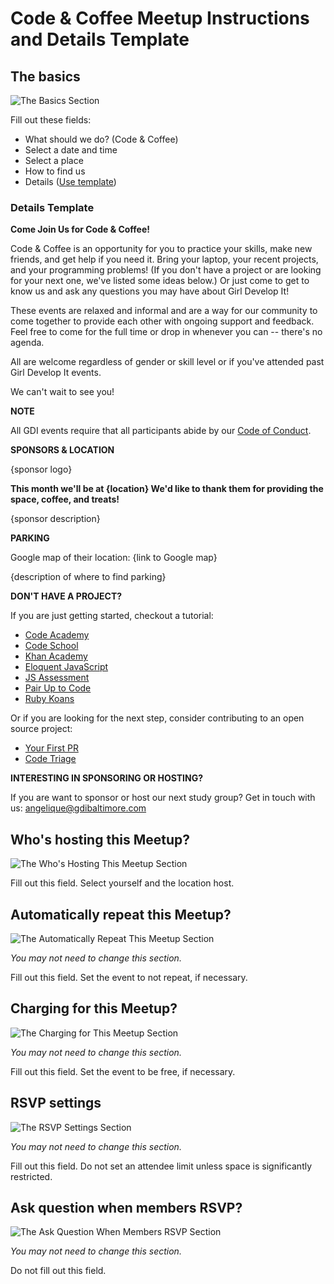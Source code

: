 # Code & Coffee Meetup Instructions and Details Template

## The basics

![The Basics Section](/code-and-coffee/the_basics.png)

Fill out these fields:

* What should we do? (Code & Coffee)
* Select a date and time
* Select a place
* How to find us
* Details ([Use template](/code-and-coffee/code-and-coffee-template.md#details-template))

### Details Template

**Come Join Us for Code & Coffee!**

Code & Coffee is an opportunity for you to practice your skills, make new friends, and get help if you need it. Bring your laptop, your recent projects, and your programming problems! (If you don't have a project or are looking for your next one, we've listed some ideas below.) Or just come to get to know us and ask any questions you may have about Girl Develop It!

These events are relaxed and informal and are a way for our community to come together to provide each other with ongoing support and feedback. Feel free to come for the full time or drop in whenever you can -- there's no agenda.

All are welcome regardless of gender or skill level or if you've attended past Girl Develop It events.

We can't wait to see you!

**NOTE**

All GDI events require that all participants abide by our [Code of Conduct](https://www.girldevelopit.com/code-of-conduct).

**SPONSORS & LOCATION**

{sponsor logo}

**This month we'll be at {location} We'd like to thank them for providing the space, coffee, and treats!**

{sponsor description}

**PARKING**

Google map of their location: {link to Google map}

{description of where to find parking}

**DON'T HAVE A PROJECT?**

If you are just getting started, checkout a tutorial:

* [Code Academy](https://www.codecademy.com/)
* [Code School](https://www.codeschool.com/)
* [Khan Academy](https://www.khanacademy.org/)
* [Eloquent JavaScript](http://eloquentjavascript.net/)
* [JS Assessment](https://github.com/rmurphey/js-assessment)
* [Pair Up to Code](http://www.pairuptocode.com/)
* [Ruby Koans](http://rubykoans.com/)

Or if you are looking for the next step, consider contributing to an open source project:

* [Your First PR](https://yourfirstpr.github.io/)
* [Code Triage](https://www.codetriage.com/)

**INTERESTING IN SPONSORING OR HOSTING?**

If you are want to sponsor or host our next study group? Get in touch with us: angelique@gdibaltimore.com

## Who's hosting this Meetup?

![The Who's Hosting This Meetup Section](/code-and-coffee/hosts.png)

Fill out this field. Select yourself and the location host.

## Automatically repeat this Meetup?

![The Automatically Repeat This Meetup Section](/code-and-coffee/automatically_repeat.png)

*You may not need to change this section.*

Fill out this field. Set the event to not repeat, if necessary.

## Charging for this Meetup?

![The Charging for This Meetup Section](/code-and-coffee/charging.png)

*You may not need to change this section.*

Fill out this field. Set the event to be free, if necessary.

## RSVP settings

![The RSVP Settings Section](/code-and-coffee/rsvp_settings.png)

*You may not need to change this section.*

Fill out this field. Do not set an attendee limit unless space is significantly restricted.

## Ask question when members RSVP?

![The Ask Question When Members RSVP Section](/code-and-coffee/question.png)

*You may not need to change this section.*

Do not fill out this field.
